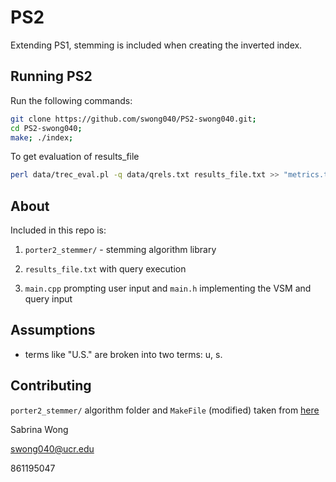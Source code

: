 # PS2
Extending PS1, stemming is included when creating the inverted index.

## Running PS2
Run the following commands:

```bash
git clone https://github.com/swong040/PS2-swong040.git;
cd PS2-swong040;
make; ./index;
```
To get evaluation of results_file
```bash
perl data/trec_eval.pl -q data/qrels.txt results_file.txt >> "metrics.txt"
```

## About
Included in this repo is: 
1. `porter2_stemmer/` - stemming algorithm library
<!-- 2. index.txt - list of index created and number of terms in each document
3. query.txt - list of query created and number of terms in each query -->
2. `results_file.txt` with query execution
<!-- 4. main.h with index and query_index implementation -->
3. `main.cpp` prompting user input and `main.h` implementing the VSM and query input


## Assumptions
- terms like "U.S." are broken into two terms: u, s.


## Contributing
`porter2_stemmer/` algorithm folder and `MakeFile` (modified) taken from [here](https://github.com/smassung/porter2_stemmer)

Sabrina Wong 

swong040@ucr.edu

861195047

